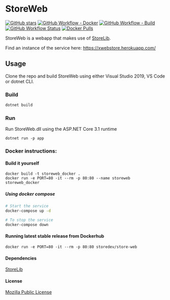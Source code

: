 # StoreWeb
[![GitHub stars](https://img.shields.io/github/stars/StoreDev/StoreWeb?style=social)](https://github.com/StoreDev/StoreWeb)
[![GitHub Workflow - Docker](https://img.shields.io/github/workflow/status/StoreDev/StoreWeb/docker?label=docker)](https://github.com/StoreDev/StoreWeb/actions?query=workflow%3Adocker)
[![GitHub Workflow - Build](https://img.shields.io/github/workflow/status/StoreDev/StoreWeb/build?label=build)](https://github.com/StoreDev/StoreWeb/actions?query=workflow%3Abuild)
[![GitHub Workflow Status](https://img.shields.io/github/workflow/status/StoreDev/StoreWeb/Deploy%20to%20heroku?label=deploy)](https://github.com/StoreDev/StoreWeb/actions?query=workflow%3A%22Deploy+to+heroku%22)
[![Docker Pulls](https://img.shields.io/docker/pulls/storedev/store-web)](https://hub.docker.com/r/storedev/store-web)

StoreWeb is a webapp that makes use of [StoreLib](https://github.com/StoreDev/StoreLib).

Find an instance of the service here: https://xwebstore.herokuapp.com/


## Usage

Clone the repo and build StoreWeb using either Visual Studio 2019, VS Code or dotnet CLI.

### Build

```sh
dotnet build
```

### Run

Run StoreWeb.dll using the ASP.NET Core 3.1 runtime

```
dotnet run -p app
```

### Docker instructions:

#### Build it yourself

```
docker build -t storeweb_docker .
docker run -e PORT=80 -it --rm -p 80:80 --name storeweb storeweb_docker
```

##### Using docker compose

```sh
# Start the service
docker-compose up -d

# To stop the service
docker-compose down
```

#### Running latest stable release from Dockerhub

```
docker run -e PORT=80 -it --rm -p 80:80 storedev/store-web
```


#### Dependencies
[StoreLib](https://github.com/StoreDev/StoreLib)


#### License 
[Mozilla Public License](https://www.mozilla.org/en-US/MPL/)
